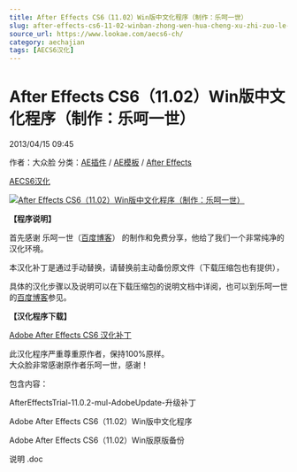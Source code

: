 ```yaml
---
title: After Effects CS6（11.02）Win版中文化程序（制作：乐呵一世）
slug: after-effects-cs6-11-02-winban-zhong-wen-hua-cheng-xu-zhi-zuo-le-he-yi-shi
source_url: https://www.lookae.com/aecs6-ch/
category: aechajian
tags: [AECS6汉化]
---
```

# After Effects CS6（11.02）Win版中文化程序（制作：乐呵一世）

2013/04/15 09:45

作者：大众脸
分类：[AE插件](https://www.lookae.com/after-effects/aechajian/) / [AE模板](https://www.lookae.com/after-effects/other-after-effects/) / [After Effects](https://www.lookae.com/after-effects/)

[AECS6汉化](https://www.lookae.com/tag/aecs6%e6%b1%89%e5%8c%96/)

[![After Effects CS6（11.02）Win版中文化程序（制作：乐呵一世）](https://www.lookae.com/wp-content/uploads/2013/04/AECS6-CH.jpg "After Effects CS6（11.02）Win版中文化程序（制作：乐呵一世）-LookAE.com")](https://www.lookae.com/wp-content/uploads/2013/04/AECS6-CH.jpg)

**【程序说明】**

首先感谢 乐呵一世（[百度博客](http://hi.baidu.com/45652655455647)） 的制作和免费分享，他给了我们一个非常纯净的汉化环境。

本汉化补丁是通过手动替换，请替换前主动备份原文件（下载压缩包也有提供），

具体的汉化步骤以及说明可以在下载压缩包的说明文档中详阅，也可以到乐呵一世的[百度博客](http://hi.baidu.com/45652655455647)参见。

**【汉化程序下载】**

[Adobe After Effects CS6 汉化补丁](https://www.400gb.com/file/19209256)

此汉化程序严重尊重原作者，保持100%原样。  
大众脸非常感谢原作者乐呵一世，感谢！

包含内容：

AfterEffectsTrial-11.0.2-mul-AdobeUpdate-升级补丁

Adobe After Effects CS6（11.02）Win版中文化程序

Adobe After Effects CS6（11.02）Win版原版备份

说明 .doc
